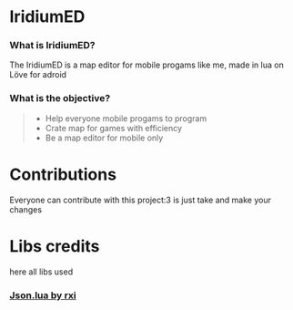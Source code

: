 # IridiumED
### What is IridiumED?
The IridiumED is a map editor for mobile progams like me, made in lua on Löve for adroid
### What is the objective?
> - Help everyone mobile progams to program 
> - Crate map for games with efficiency
> - Be a map editor for mobile only
# Contributions
Everyone can contribute with this project:3 is just take and make your changes
# Libs credits
here all libs used
### [Json.lua by rxi](https://github.com/rxi/json.lua)
